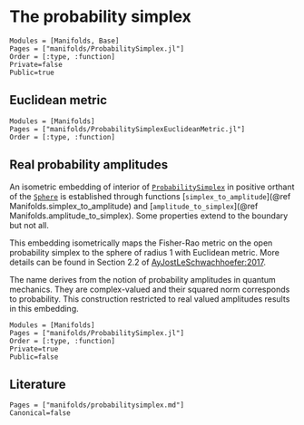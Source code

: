 # The probability simplex

```@autodocs
Modules = [Manifolds, Base]
Pages = ["manifolds/ProbabilitySimplex.jl"]
Order = [:type, :function]
Private=false
Public=true
```

## Euclidean metric

```@autodocs
Modules = [Manifolds]
Pages = ["manifolds/ProbabilitySimplexEuclideanMetric.jl"]
Order = [:type, :function]
```

## Real probability amplitudes

An isometric embedding of interior of [`ProbabilitySimplex`](@ref) in positive orthant of the
[`Sphere`](@ref) is established through functions [`simplex_to_amplitude`](@ref Manifolds.simplex_to_amplitude) and [`amplitude_to_simplex`](@ref Manifolds.amplitude_to_simplex). Some properties extend to the boundary but not all.

This embedding isometrically maps the Fisher-Rao metric on the open probability simplex to
the sphere of radius 1 with Euclidean metric. More details can be found in Section 2.2
of [AyJostLeSchwachhoefer:2017](@cite).

The name derives from the notion of probability amplitudes in quantum mechanics.
They are complex-valued and their squared norm corresponds to probability. This construction
restricted to real valued amplitudes results in this embedding.

```@autodocs
Modules = [Manifolds]
Pages = ["manifolds/ProbabilitySimplex.jl"]
Order = [:type, :function]
Private=true
Public=false
```

## Literature

```@bibliography
Pages = ["manifolds/probabilitysimplex.md"]
Canonical=false
```